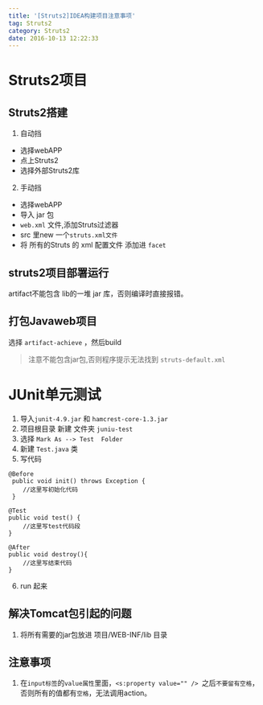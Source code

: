 ```yaml
---
title: '[Struts2]IDEA构建项目注意事项'
tag: Struts2
category: Struts2
date: 2016-10-13 12:22:33
---
```


# Struts2项目

## Struts2搭建

1. 自动挡
- 选择webAPP
- 点上Struts2
- 选择外部Struts2库
2. 手动挡
- 选择webAPP
- 导入 jar 包
- `web.xml` 文件,添加Struts过滤器
- src 里new 一个`struts.xml文件`
- 将 所有的Struts 的 xml 配置文件 添加进 `facet`

## struts2项目部署运行

artifact不能包含 lib的一堆 jar 库，否则编译时直接报错。

## 打包Javaweb项目

选择 `artifact-achieve` ，然后build
> 注意不能包含jar包,否则程序提示无法找到 `struts-default.xml`


# JUnit单元测试

1. 导入`junit-4.9.jar` 和 `hamcrest-core-1.3.jar`
2. 项目根目录 新建 文件夹 `juniu-test`
3. 选择 `Mark As --> Test  Folder`
4. 新建 `Test.java` 类
5. 写代码
```
@Before
 public void init() throws Exception {
	//这里写初始化代码
 }
 
@Test
public void test() {
	//这里写test代码段
}

@After
public void destroy(){
	//这里写结束代码
}
```
6. run 起来


## 解决Tomcat包引起的问题

1. 将所有需要的jar包放进 项目/WEB-INF/lib 目录

## 注意事项

1. 在`input标签`的`value属性`里面，`<s:property value="" /> `之后`不要留有空格`，否则所有的值都有`空格`，无法调用action。
